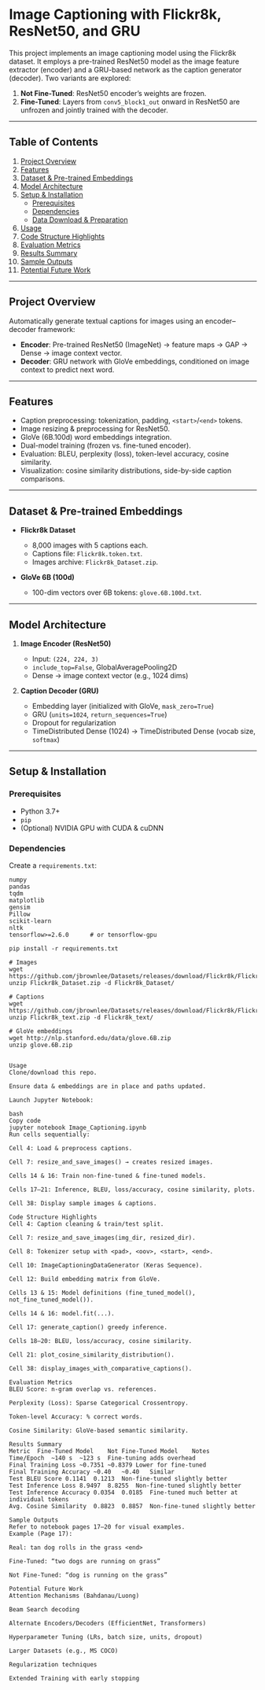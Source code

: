 # Image Captioning with Flickr8k, ResNet50, and GRU

This project implements an image captioning model using the Flickr8k dataset. It employs a pre-trained ResNet50 model as the image feature extractor (encoder) and a GRU-based network as the caption generator (decoder). Two variants are explored:

1. **Not Fine-Tuned**: ResNet50 encoder’s weights are frozen.  
2. **Fine-Tuned**: Layers from `conv5_block1_out` onward in ResNet50 are unfrozen and jointly trained with the decoder.

---

## Table of Contents

1. [Project Overview](#project-overview)  
2. [Features](#features)  
3. [Dataset & Pre-trained Embeddings](#dataset--pre-trained-embeddings)  
4. [Model Architecture](#model-architecture)  
5. [Setup & Installation](#setup--installation)  
   - [Prerequisites](#prerequisites)  
   - [Dependencies](#dependencies)  
   - [Data Download & Preparation](#data-download--preparation)  
6. [Usage](#usage)  
7. [Code Structure Highlights](#code-structure-highlights)  
8. [Evaluation Metrics](#evaluation-metrics)  
9. [Results Summary](#results-summary)  
10. [Sample Outputs](#sample-outputs)  
11. [Potential Future Work](#potential-future-work)  

---

## Project Overview

Automatically generate textual captions for images using an encoder–decoder framework:

- **Encoder**: Pre-trained ResNet50 (ImageNet) → feature maps → GAP → Dense → image context vector.  
- **Decoder**: GRU network with GloVe embeddings, conditioned on image context to predict next word.

---

## Features

- Caption preprocessing: tokenization, padding, `<start>`/`<end>` tokens.  
- Image resizing & preprocessing for ResNet50.  
- GloVe (6B.100d) word embeddings integration.  
- Dual-model training (frozen vs. fine-tuned encoder).  
- Evaluation: BLEU, perplexity (loss), token-level accuracy, cosine similarity.  
- Visualization: cosine similarity distributions, side-by-side caption comparisons.

---

## Dataset & Pre-trained Embeddings

- **Flickr8k Dataset**  
  - 8,000 images with 5 captions each.  
  - Captions file: `Flickr8k.token.txt`.  
  - Images archive: `Flickr8k_Dataset.zip`.  

- **GloVe 6B (100d)**  
  - 100-dim vectors over 6B tokens: `glove.6B.100d.txt`.

---

## Model Architecture

1. **Image Encoder (ResNet50)**  
   - Input: `(224, 224, 3)`  
   - `include_top=False`, GlobalAveragePooling2D  
   - Dense → image context vector (e.g., 1024 dims)

2. **Caption Decoder (GRU)**  
   - Embedding layer (initialized with GloVe, `mask_zero=True`)  
   - GRU (`units=1024`, `return_sequences=True`)  
   - Dropout for regularization  
   - TimeDistributed Dense (1024) → TimeDistributed Dense (vocab size, `softmax`)

---

## Setup & Installation

### Prerequisites

- Python 3.7+  
- `pip`  
- (Optional) NVIDIA GPU with CUDA & cuDNN

### Dependencies

Create a `requirements.txt`:

```text
numpy
pandas
tqdm
matplotlib
gensim
Pillow
scikit-learn
nltk
tensorflow>=2.6.0      # or tensorflow-gpu

pip install -r requirements.txt

# Images
wget https://github.com/jbrownlee/Datasets/releases/download/Flickr8k/Flickr8k_Dataset.zip
unzip Flickr8k_Dataset.zip -d Flickr8k_Dataset/

# Captions
wget https://github.com/jbrownlee/Datasets/releases/download/Flickr8k/Flickr8k_text.zip
unzip Flickr8k_text.zip -d Flickr8k_text/

# GloVe embeddings
wget http://nlp.stanford.edu/data/glove.6B.zip
unzip glove.6B.zip


Usage
Clone/download this repo.

Ensure data & embeddings are in place and paths updated.

Launch Jupyter Notebook:

bash
Copy code
jupyter notebook Image_Captioning.ipynb
Run cells sequentially:

Cell 4: Load & preprocess captions.

Cell 7: resize_and_save_images() → creates resized images.

Cells 14 & 16: Train non-fine-tuned & fine-tuned models.

Cells 17–21: Inference, BLEU, loss/accuracy, cosine similarity, plots.

Cell 38: Display sample images & captions.

Code Structure Highlights
Cell 4: Caption cleaning & train/test split.

Cell 7: resize_and_save_images(img_dir, resized_dir).

Cell 8: Tokenizer setup with <pad>, <oov>, <start>, <end>.

Cell 10: ImageCaptioningDataGenerator (Keras Sequence).

Cell 12: Build embedding matrix from GloVe.

Cells 13 & 15: Model definitions (fine_tuned_model(), not_fine_tuned_model()).

Cells 14 & 16: model.fit(...).

Cell 17: generate_caption() greedy inference.

Cells 18–20: BLEU, loss/accuracy, cosine similarity.

Cell 21: plot_cosine_similarity_distribution().

Cell 38: display_images_with_comparative_captions().

Evaluation Metrics
BLEU Score: n-gram overlap vs. references.

Perplexity (Loss): Sparse Categorical Crossentropy.

Token-level Accuracy: % correct words.

Cosine Similarity: GloVe-based semantic similarity.

Results Summary
Metric	Fine-Tuned Model	Not Fine-Tuned Model	Notes
Time/Epoch	~140 s	~123 s	Fine-tuning adds overhead
Final Training Loss	~0.7351	~0.8379	Lower for fine-tuned
Final Training Accuracy	~0.40	~0.40	Similar
Test BLEU Score	0.1141	0.1213	Non-fine-tuned slightly better
Test Inference Loss	8.9497	8.8255	Non-fine-tuned slightly better
Test Inference Accuracy	0.0354	0.0185	Fine-tuned much better at individual tokens
Avg. Cosine Similarity	0.8823	0.8857	Non-fine-tuned slightly better

Sample Outputs
Refer to notebook pages 17–20 for visual examples.
Example (Page 17):

Real: tan dog rolls in the grass <end>

Fine-Tuned: “two dogs are running on grass”

Not Fine-Tuned: “dog is running on the grass”

Potential Future Work
Attention Mechanisms (Bahdanau/Luong)

Beam Search decoding

Alternate Encoders/Decoders (EfficientNet, Transformers)

Hyperparameter Tuning (LRs, batch size, units, dropout)

Larger Datasets (e.g., MS COCO)

Regularization techniques

Extended Training with early stopping